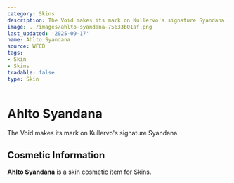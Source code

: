 ```yaml
---
category: Skins
description: The Void makes its mark on Kullervo's signature Syandana.
image: ../images/ahlto-syandana-75633b01af.png
last_updated: '2025-09-17'
name: Ahlto Syandana
source: WFCD
tags:
- Skin
- Skins
tradable: false
type: Skin
---
```


# Ahlto Syandana

The Void makes its mark on Kullervo's signature Syandana.

## Cosmetic Information

**Ahlto Syandana** is a skin cosmetic item for Skins.

